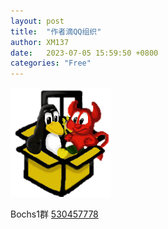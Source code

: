 ```yaml
---
layout: post
title:  "作者滴QQ组织"
author: XM137
date:   2023-07-05 15:59:50 +0800
categories: "Free"
---
```


![Bochs](/assets/Daily-image/20230705/Bochs.png)

Bochs1群 [530457778][Bochs1]

[Bochs1]: http://qm.qq.com/cgi-bin/qm/qr?_wv=1027&k=xXk2PzeGquIIHNOxmVI0O7FgKfYnRgDI&authKey=rtF8L5mibjTLkxhNybvkC3qRGlomYwL0IodElyxWYRmoyV2tby%2BrJvCHM1PYuKR7&noverify=0&group_code=530457778
